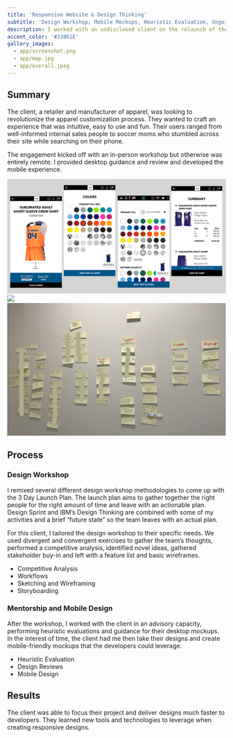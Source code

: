 ```yaml
---
title: 'Responsive Website & Design Thinking'
subtitle: 'Design Workshop, Mobile Mockups, Heuristic Evaluation, Ongoing Guidance'
description: I worked with an undisclosed client on the relaunch of their custom apparel builder. We went through a design workshop, heuristic evaluation and a series of workflow and app designs. The redesign launches later this year!
accent_color: '#33861E'
gallery_images:
  - app/screenshot.png
  - app/map.jpg
  - app/overall.jpeg
---
```


## Summary
The client, a retailer and manufacturer of apparel, was looking to revolutionize the apparel customization process. They wanted to craft an experience that was intuitive, easy to use and fun. Their users ranged from well-informed internal sales people to soccer moms who stumbled across their site while searching on their phone.

The engagement kicked off with an in-person workshop but otherwise was entirely remote. I provided desktop guidance and review and developed the mobile experience.

<div class="gallery" data-columns="1">
	<img src="/images/projects/app/screenshot.png">
	<img src="/images/projects/app/map.jpeg">
	<img src="/images/projects/app/overall.jpeg">
</div>


## Process
### Design Workshop
I remixed several different design workshop methodologies to come up with the 3 Day Launch Plan. The launch plan aims to gather together the right people for the right amount of time and leave with an actionable plan. Design Sprint and IBM’s Design Thinking are combined with some of my activities and a brief “future state” so the team leaves with an actual plan.

For this client, I tailored the design workshop to their specific needs. We used divergent and convergent exercises to gather the team’s thoughts, performed a competitive analysis, identified novel ideas, gathered stakeholder buy-in and left with a feature list and basic wireframes.

* Competitive Analysis
* Workflows
* Sketching and Wireframing
* Storyboarding

### Mentorship and Mobile Design
After the workshop, I worked with the client in an advisory capacity, performing heuristic evaluations and guidance for their desktop mockups. In the interest of time, the client had me then take their designs and create mobile-friendly mockups that the developers could leverage.

* Heuristic Evaluation
* Design Reviews
* Mobile Design
  
## Results
The client was able to focus their project and deliver designs much faster to developers. They learned new tools and technologies to leverage when creating responsive designs.
